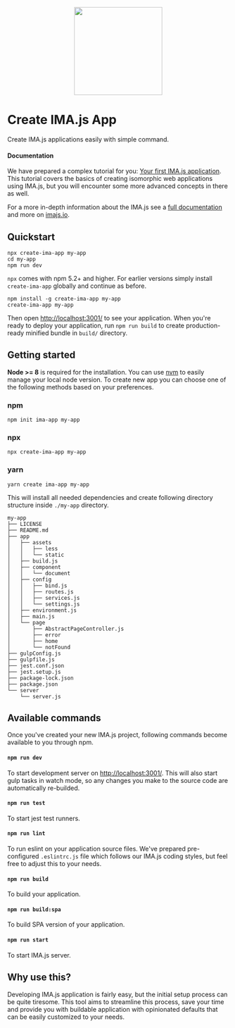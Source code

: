 <p align="center">
  <img height="200" src="https://imajs.io/img/imajs-logo.png">
</p>

# Create IMA.js App
Create IMA.js applications easily with simple command.

#### Documentation

We have prepared a complex tutorial for you:
[Your first IMA.js application](https://imajs.io/tutorial/introduction.html).
This tutorial covers the basics of creating isomorphic web applications using
IMA.js, but you will encounter some more advanced concepts in there as well.

For a more in-depth information about the IMA.js see a [full documentation](https://imajs.io/docs/) and more on [imajs.io](https://imajs.io/docs/).

## Quickstart
```shell
npx create-ima-app my-app
cd my-app
npm run dev
```
`npx` comes with npm 5.2+ and higher. For earlier versions simply install `create-ima-app` globally and continue as before.
```shell
npm install -g create-ima-app my-app
create-ima-app my-app
```
Then open [http://localhost:3001/](http://localhost:3001/) to see your application. When you're ready to deploy your application, run `npm run build` to create production-ready minified bundle in `build/` directory.

## Getting started
**Node >= 8** is required for the installation. You can use [nvm](https://github.com/nvm-sh/nvm) to easily manage your local node version. To create new app you can choose one of the following methods based on your preferences.

### npm
```shell 
npm init ima-app my-app
```
### npx
```shell 
npx create-ima-app my-app
```
### yarn
```shell 
yarn create ima-app my-app
```

This will install all needed dependencies and create following directory structure inside `./my-app` directory.
```
my-app
├── LICENSE
├── README.md
├── app
│   ├── assets
│   │   ├── less
│   │   └── static
│   ├── build.js
│   ├── component
│   │   └── document
│   ├── config
│   │   ├── bind.js
│   │   ├── routes.js
│   │   ├── services.js
│   │   └── settings.js
│   ├── environment.js
│   ├── main.js
│   └── page
│       ├── AbstractPageController.js
│       ├── error
│       ├── home
│       └── notFound
├── gulpConfig.js
├── gulpfile.js
├── jest.conf.json
├── jest.setup.js
├── package-lock.json
├── package.json
└── server
    └── server.js
```

## Available commands
Once you've created your new IMA.js project, following commands become available to you through npm.

#### `npm run dev`
To start development server on [http://localhost:3001/](http://localhost:3001/). This will also start gulp tasks in watch mode, so any changes you make to the source code are automatically re-builded.

#### `npm run test`
To start jest test runners.

#### `npm run lint`
To run eslint on your application source files. We've prepared pre-configured `.eslintrc.js` file which follows our IMA.js coding styles, but feel free to adjust this to your needs.

#### `npm run build`
To build your application.

#### `npm run build:spa`
To build SPA version of your application.

#### `npm run start`
To start IMA.js server.

## Why use this?
Developing IMA.js application is fairly easy, but the initial setup process can be quite tiresome. This tool aims to streamline this process, save your time and provide you with buildable application with opinionated defaults that can be easily customized to your needs.
